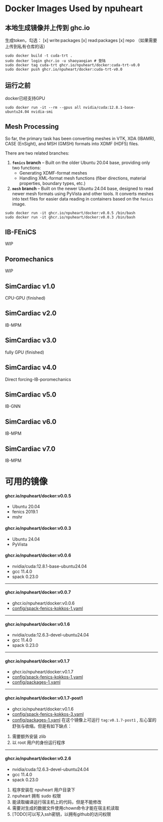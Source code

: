 # Docker Images Used by npuheart  


## 本地生成镜像并上传到 ghc.io


生成token，勾选：
[x] write:packages
[x] read:packages
[x] repo （如果需要上传到私有仓库的话）

```
sudo docker build -t cuda-trt .
sudo docker login ghcr.io -u shaoyaoqian # 登陆
sudo docker tag cuda-trt ghcr.io/npuheart/docker:cuda-trt-v0.0
sudo docker push ghcr.io/npuheart/docker:cuda-trt-v0.0
```
## 运行之前
docker已经支持GPU
```
sudo docker run -it --rm --gpus all nvidia/cuda:12.8.1-base-ubuntu24.04 nvidia-smi
```

## Mesh Processing  
So far, the primary task has been converting meshes in VTK, XDA (IBAMR), CASE (EnSight), and MSH (GMSH) formats into XDMF (HDF5) files.  

There are two related branches:  
1. **`fenics` branch** – Built on the older Ubuntu 20.04 base, providing only two functions:  
   - Generating XDMF-format meshes  
   - Handling XML-format mesh functions (fiber directions, material properties, boundary types, etc.)  
2. **`mesh` branch** – Built on the newer Ubuntu 24.04 base, designed to read newer mesh formats using PyVista and other tools. It converts meshes into text files for easier data reading in containers based on the `fenics` image.

```
sudo docker run -it ghcr.io/npuheart/docker:v0.0.5 /bin/bash
sudo docker run -it ghcr.io/npuheart/docker:v0.0.3 /bin/bash
```


## IB-FEniCS

WIP



## Poromechanics

WIP



## SimCardiac v1.0

CPU-GPU (finished)

## SimCardiac v2.0

IB-MPM

## SimCardiac v3.0

fully GPU (finished)

## SimCardiac v4.0

Direct forcing-IB-poromechanics

## SimCardiac v5.0

IB-GNN

## SimCardiac v6.0

IB-MPM

## SimCardiac v7.0

IB-MPM

# 可用的镜像



#### ghcr.io/npuheart/docker:v0.0.5
- Ubuntu 20.04
- fenics 2019.1
- mshr

#### ghcr.io/npuheart/docker:v0.0.3 
- Ubuntu 24.04
- PyVista

#### ghcr.io/npuheart/docker:v0.0.6
- nvidia/cuda:12.8.1-base-ubuntu24.04
- gcc 11.4.0
- spack 0.23.0

-----------------------------------
#### ghcr.io/npuheart/docker:v0.0.7
- ghcr.io/npuheart/docker:v0.0.6
- [config/spack-fenics-kokkos-1.yaml](config/spack-fenics-kokkos-1.yaml)

-----------------------------------
#### ghcr.io/npuheart/docker:v0.1.6
- nvidia/cuda:12.6.3-devel-ubuntu24.04
- gcc 11.4.0
- spack 0.23.0

-----------------------------------
#### ghcr.io/npuheart/docker:v0.1.7
- ghcr.io/npuheart/docker:v0.1.7
- [config/spack-fenics-kokkos-1.yaml](config/spack-fenics-kokkos-1.yaml)
- [config/packages-1.yaml](config/packages-1.yaml)


-----------------------------------
#### ghcr.io/npuheart/docker:v0.1.7-post1
- ghcr.io/npuheart/docker:v0.1.6
- [config/spack-fenics-kokkos-3.yaml](config/spack-fenics-kokkos-3.yaml)
- [config/packages-1.yaml](config/packages-1.yaml)
在这个镜像上可运行 `tag:v0.1.7-post1` , 左心室的舒张与收缩。但是有如下缺点：
1. 需要额外安装 zlib
2. 以 root 用户的身份运行程序

-----------------------------------
#### ghcr.io/npuheart/docker:v0.2.6
- nvidia/cuda:12.6.3-devel-ubuntu24.04
- gcc 11.4.0
- spack 0.23.0

1. 程序安装在 npuheart 用户目录下
2. npuheart 拥有 sudo 权限
3. 能读取编译运行宿主机上的代码，但是不能修改
4. 需要对生成的数据文件使用chown命令才能在宿主机读取
4. [TODO]可以写入ssh密钥，以拥有github的访问权限
